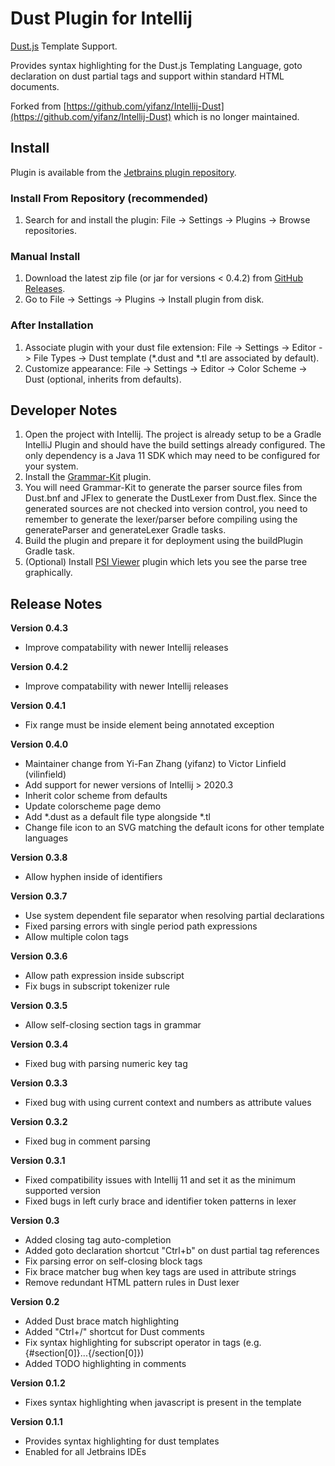 # Dust Plugin for Intellij

[Dust.js](https://github.com/linkedin/dustjs) Template Support.

Provides syntax highlighting for the Dust.js Templating Language, goto declaration on dust partial tags and support
within standard HTML documents.

Forked from [https://github.com/yifanz/Intellij-Dust](https://github.com/yifanz/Intellij-Dust)
which is no longer maintained.

## Install

Plugin is available from the [Jetbrains plugin repository](https://plugins.jetbrains.com/plugin/16458-dust-js).

### Install From Repository (recommended)

1. Search for and install the plugin: File -> Settings -> Plugins -> Browse repositories.

### Manual Install

1. Download the latest zip file (or jar for versions < 0.4.2) from [GitHub Releases](https://github.com/vilinfield/Intellij-Dust/releases).
2. Go to File -> Settings -> Plugins -> Install plugin from disk.

### After Installation

1. Associate plugin with your dust file extension: File -> Settings -> Editor -> File Types -> Dust template (*.dust and *.tl are associated by default).
2. Customize appearance: File -> Settings -> Editor -> Color Scheme -> Dust (optional, inherits from defaults).

## Developer Notes

1. Open the project with Intellij. The project is already setup to be a Gradle IntelliJ Plugin and should have the
   build settings already configured. The only dependency is a Java 11 SDK which may need to be configured for your system.
2. Install the [Grammar-Kit](https://plugins.jetbrains.com/plugin/?id=6606) plugin.
3. You will need Grammar-Kit to generate the parser source files from Dust.bnf and JFlex to generate the DustLexer
   from Dust.flex. Since the generated sources are not checked into version control, you need to remember to generate
   the lexer/parser before compiling using the generateParser and generateLexer Gradle tasks.
4. Build the plugin and prepare it for deployment using the buildPlugin Gradle task.
5. (Optional) Install [PSI Viewer](https://plugins.jetbrains.com/plugin/?id=227) plugin which lets you see the parse
   tree graphically.

## Release Notes

**Version 0.4.3**

* Improve compatability with newer Intellij releases

**Version 0.4.2**

* Improve compatability with newer Intellij releases

**Version 0.4.1**

* Fix range must be inside element being annotated exception

**Version 0.4.0**

* Maintainer change from Yi-Fan Zhang (yifanz) to Victor Linfield (vilinfield)
* Add support for newer versions of Intellij > 2020.3
* Inherit color scheme from defaults
* Update colorscheme page demo
* Add *.dust as a default file type alongside *.tl
* Change file icon to an SVG matching the default icons for other template languages

**Version 0.3.8**

* Allow hyphen inside of identifiers

**Version 0.3.7**

* Use system dependent file separator when resolving partial declarations
* Fixed parsing errors with single period path expressions
* Allow multiple colon tags

**Version 0.3.6**

* Allow path expression inside subscript
* Fix bugs in subscript tokenizer rule

**Version 0.3.5**

* Allow self-closing section tags in grammar

**Version 0.3.4**

* Fixed bug with parsing numeric key tag

**Version 0.3.3**

* Fixed bug with using current context and numbers as attribute values

**Version 0.3.2**

* Fixed bug in comment parsing

**Version 0.3.1**

* Fixed compatibility issues with Intellij 11 and set it as the minimum supported version
* Fixed bugs in left curly brace and identifier token patterns in lexer

**Version 0.3**

* Added closing tag auto-completion
* Added goto declaration shortcut "Ctrl+b" on dust partial tag references
* Fix parsing error on self-closing block tags
* Fix brace matcher bug when key tags are used in attribute strings
* Remove redundant HTML pattern rules in Dust lexer

**Version 0.2**

* Added Dust brace match highlighting
* Added "Ctrl+/" shortcut for Dust comments
* Fix syntax highlighting for subscript operator in tags (e.g. {#section[0]}...{/section[0]})
* Added TODO highlighting in comments

**Version 0.1.2**

* Fixes syntax highlighting when javascript is present in the template

**Version 0.1.1**

* Provides syntax highlighting for dust templates
* Enabled for all Jetbrains IDEs

